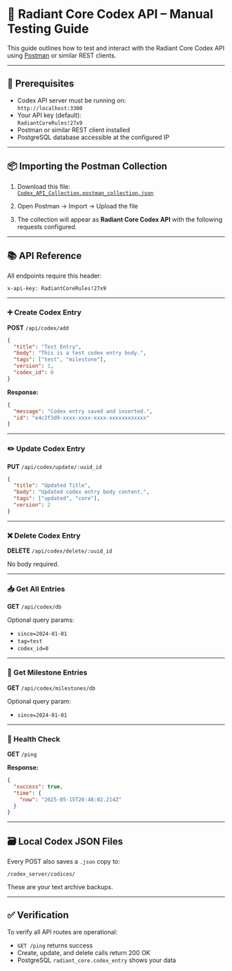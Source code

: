 # 📘 Radiant Core Codex API – Manual Testing Guide

This guide outlines how to test and interact with the Radiant Core Codex API using [Postman](https://www.postman.com/) or similar REST clients.

---

## 🔧 Prerequisites

- Codex API server must be running on:  
  `http://localhost:3300`
- Your API key (default):  
  `RadiantCoreRules!27x9`
- Postman or similar REST client installed
- PostgreSQL database accessible at the configured IP

---

## 📦 Importing the Postman Collection

1. Download this file:  
   [`Codex_API_Collection.postman_collection.json`](sandbox:/mnt/data/Codex_API_Collection.postman_collection.json)

2. Open Postman → Import → Upload the file

3. The collection will appear as **Radiant Core Codex API** with the following requests configured.

---

## 📚 API Reference

All endpoints require this header:

```
x-api-key: RadiantCoreRules!27x9
```

---

### ➕ Create Codex Entry

**POST** `/api/codex/add`

```json
{
  "title": "Test Entry",
  "body": "This is a test codex entry body.",
  "tags": ["test", "milestone"],
  "version": 1,
  "codex_id": 0
}
```

**Response:**

```json
{
  "message": "Codex entry saved and inserted.",
  "id": "e4c2f3d9-xxxx-xxxx-xxxx-xxxxxxxxxxxx"
}
```

---

### ✏️ Update Codex Entry

**PUT** `/api/codex/update/:uuid_id`

```json
{
  "title": "Updated Title",
  "body": "Updated codex entry body content.",
  "tags": ["updated", "core"],
  "version": 2
}
```

---

### ❌ Delete Codex Entry

**DELETE** `/api/codex/delete/:uuid_id`

No body required.

---

### 📥 Get All Entries

**GET** `/api/codex/db`

Optional query params:
- `since=2024-01-01`
- `tag=test`
- `codex_id=0`

---

### 🏁 Get Milestone Entries

**GET** `/api/codex/milestones/db`

Optional query param:
- `since=2024-01-01`

---

### 🧪 Health Check

**GET** `/ping`

**Response:**

```json
{
  "success": true,
  "time": {
    "now": "2025-05-15T20:48:02.214Z"
  }
}
```

---

## 🗃️ Local Codex JSON Files

Every POST also saves a `.json` copy to:

```
/codex_server/codices/
```

These are your text archive backups.

---

## ✅ Verification

To verify all API routes are operational:

- `GET /ping` returns success
- Create, update, and delete calls return 200 OK
- PostgreSQL `radiant_core.codex_entry` shows your data
